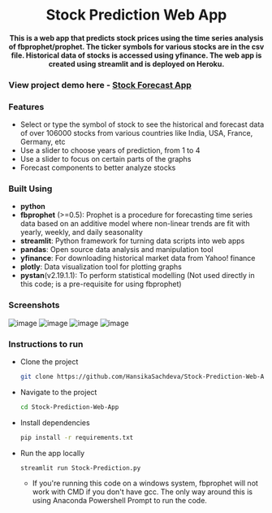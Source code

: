 <h1 align="center"> Stock Prediction Web App </h2>
<h4 align="center"> This is a web app that predicts stock prices using the time series analysis of fbprophet/prophet. The ticker symbols for various stocks are in the csv file. Historical data of stocks is accessed using yfinance. The web app is created using streamlit and is deployed on Heroku.  
 <h4>
 
### View project demo here - [Stock Forecast App](https://stock-prediction-web-app.herokuapp.com/)
 
### Features
- Select or type the symbol of stock to see the historical and forecast data of over 106000 stocks from various countries like India, USA, France, Germany, etc
- Use a slider to choose years of prediction, from 1 to 4
- Use a slider to focus on certain parts of the graphs
- Forecast components to better analyze stocks
 
 
### Built Using
 
  - **python**
  - **fbprophet** (>=0.5): Prophet is a procedure for forecasting time series data based on an additive model where non-linear trends are fit with yearly, weekly, and daily seasonality
  - **streamlit**: Python framework for turning data scripts into web apps
  - **pandas**: Open source data analysis and manipulation tool
  - **yfinance**: For downloading historical market data from Yahoo! finance
  - **plotly**: Data visualization tool for plotting graphs
  - **pystan**(v2.19.1.1): To perform statistical modelling (Not used directly in this code; is a pre-requisite for using fbprophet) 
 
 
### Screenshots
![image](https://user-images.githubusercontent.com/52819652/125070394-84775100-e0d5-11eb-8dca-9325b18d1f89.png)
![image](https://user-images.githubusercontent.com/52819652/125070712-f94a8b00-e0d5-11eb-8ec2-d906c2dff650.png)
![image](https://user-images.githubusercontent.com/52819652/125070795-11baa580-e0d6-11eb-9e66-e8b46ca90cf3.png)
![image](https://user-images.githubusercontent.com/52819652/125070856-25660c00-e0d6-11eb-8c5b-96ef16c6a791.png)
 
 
### Instructions to run
 
- Clone the project
   ```bash
   git clone https://github.com/HansikaSachdeva/Stock-Prediction-Web-App.git
   ```
 
 - Navigate to the project
   ```bash
   cd Stock-Prediction-Web-App
   ```
 
- Install dependencies
   ```bash
   pip install -r requirements.txt
   ```
 
- Run the app locally
   ```bash
   streamlit run Stock-Prediction.py
   ```
   - If you're running this code on a windows system, fbprophet will not work with CMD if you don't have gcc. The only way around this is using Anaconda Powershell Prompt to run the code. 
